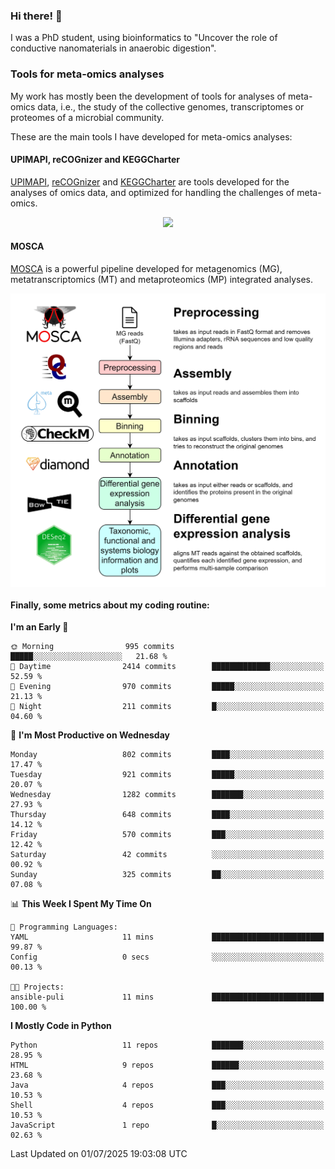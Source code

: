 ### Hi there! 👋

I was a PhD student, using bioinformatics to "Uncover the role of conductive nanomaterials in anaerobic digestion".

### Tools for meta-omics analyses

My work has mostly been the development of tools for analyses of meta-omics data, i.e., the study of the collective genomes, transcriptomes or proteomes of a microbial community.

These are the main tools I have developed for meta-omics analyses:

#### UPIMAPI, reCOGnizer and KEGGCharter

[UPIMAPI](https://github.com/iquasere/UPIMAPI), [reCOGnizer](https://github.com/iquasere/reCOGnizer) and [KEGGCharter](https://github.com/iquasere/KEGGCharter) are tools developed for the analyses of omics data, and optimized for handling the challenges of meta-omics.

<p align="center">
    <img src="assets/annotation_paper.png">
</p>

#### MOSCA

[MOSCA](https://github.com/iquasere/MOSCA) is a powerful pipeline developed for metagenomics (MG), metatranscriptomics (MT) and metaproteomics (MP) integrated analyses.

<p align="center">
    <img src="assets/mosca_workflow.png" align="center" width="700">
</p>


#### Finally, some metrics about my coding routine:

<!--START_SECTION:waka-->
**I'm an Early 🐤** 

```text
🌞 Morning                995 commits         █████░░░░░░░░░░░░░░░░░░░░   21.68 % 
🌆 Daytime                2414 commits        █████████████░░░░░░░░░░░░   52.59 % 
🌃 Evening                970 commits         █████░░░░░░░░░░░░░░░░░░░░   21.13 % 
🌙 Night                  211 commits         █░░░░░░░░░░░░░░░░░░░░░░░░   04.60 % 
```
📅 **I'm Most Productive on Wednesday** 

```text
Monday                   802 commits         ████░░░░░░░░░░░░░░░░░░░░░   17.47 % 
Tuesday                  921 commits         █████░░░░░░░░░░░░░░░░░░░░   20.07 % 
Wednesday                1282 commits        ███████░░░░░░░░░░░░░░░░░░   27.93 % 
Thursday                 648 commits         ████░░░░░░░░░░░░░░░░░░░░░   14.12 % 
Friday                   570 commits         ███░░░░░░░░░░░░░░░░░░░░░░   12.42 % 
Saturday                 42 commits          ░░░░░░░░░░░░░░░░░░░░░░░░░   00.92 % 
Sunday                   325 commits         ██░░░░░░░░░░░░░░░░░░░░░░░   07.08 % 
```


📊 **This Week I Spent My Time On** 

```text
💬 Programming Languages: 
YAML                     11 mins             █████████████████████████   99.87 % 
Config                   0 secs              ░░░░░░░░░░░░░░░░░░░░░░░░░   00.13 % 

🐱‍💻 Projects: 
ansible-puli             11 mins             █████████████████████████   100.00 % 
```

**I Mostly Code in Python** 

```text
Python                   11 repos            ███████░░░░░░░░░░░░░░░░░░   28.95 % 
HTML                     9 repos             ██████░░░░░░░░░░░░░░░░░░░   23.68 % 
Java                     4 repos             ███░░░░░░░░░░░░░░░░░░░░░░   10.53 % 
Shell                    4 repos             ███░░░░░░░░░░░░░░░░░░░░░░   10.53 % 
JavaScript               1 repo              █░░░░░░░░░░░░░░░░░░░░░░░░   02.63 % 
```




 Last Updated on 01/07/2025 19:03:08 UTC
<!--END_SECTION:waka-->
